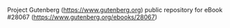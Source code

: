 Project Gutenberg (https://www.gutenberg.org) public repository for eBook #28067 (https://www.gutenberg.org/ebooks/28067)
